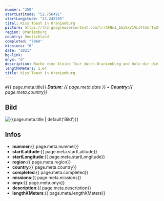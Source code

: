 ```yaml
---
nummer: "359"
startLatitude: "52.756491"
startLongitude: "13.245295"
titel: Kiss Toast in Oranienburg
picture: https://lh3.googleusercontent.com/lr/AFBm1_b5z5xV1VLd7CmCrTwZvKO44lNFqK7_RZN4XQ75A6o50rWpgDcurYoaVRqFZrul_V73fDwP7OiOo7fI1JWOn9PYcXMTczPXpvYNp_2noi3HWuaC5jCEHratw-DDyFYmrcZ2ykk8FVAu3ER3VkSy_d5_JwK5Gpc9SCrVqSp8SGw0Myt8Xz94FB1oIY40V-uNG2a1BreYt5E24_q8q8wm8DwWoICOhz089pvozAMCKwgnKpRXoEfX8r-TfgZ6wietMHiiKHANCkdEPQ3F1TbZjrwzro9e0saDtkIX3oH36G3aI9q52I0IeABFAwU0jUHu6UVMD5qXYW1EjIpr8aDHCaD7PlujTPGmnwGDT5FArUfSGic58V3M8tb17amsC3_lQ10NvhrqqoZVKkQjQlMzuWAAGLMtri1Yxk_Jq8bAOatf-nyK10OvyHmLLyIKQ47drHXZy1oNkFjx_amh8YuAjJP40oWVDsbdto4sUKppIsuPwrsaCknkToaMPhURVtg3pTxmeOqGI1UEzAaOxOIxafJQ1ZJBqQQq5jN6ag4iRirxnd7Tk8z0znPc1ROIsiBdIqTAw-G3EgKvodubkIUYpYiDRmNLx0Dsj3BTtKsCiVkRWqCcoW4itj658szTUn2AQd4eVHBwribrQI5TmUi5OEifcxF1Nfo8VkwEzXwAzEza5imdjiBw6tFY7UueO2dYpPC-RvXRrCZnmu79sf9_UGKZwDpX3HZqKM3p0wI0bc7UxymUQJargOYdOHe0yP8nQMy9JafX8Ug-JSG5yeiCgzWcIHAffDAOdLLiZFz0KJcH1Zeli8iEvcMdgIE_EvDs4KMk4eLzyv2fOBxBiDziMhtyhLPVUq8
region: Oranienburg
country: Deutschland
completed: "7968"
missions: "6"
date: "2021"
bg-link: 
onyx: "0"
description: Mache eine kleine Tour durch Oranienburg und hole dir die Kiss Toast ins Profil
lengthKMeters: 1,64
title: Kiss Toast in Oranienburg
---
```


#{{ page.meta.title}}
_**Datum:** {{ page.meta.date }} • **Country:**{{ page.meta.country}}_

## Bild
![{{page.meta.title | default('Bild')}}]({{page.meta.picture}})

## Infos
- **nummer**:{{ page.meta.nummer}}
- **startLatitude**:{{ page.meta.startLatitude}}
- **startLongitude**:{{ page.meta.startLongitude}}
- **region**:{{ page.meta.region}}
- **country**:{{ page.meta.country}}
- **completed**:{{ page.meta.completed}}
- **missions**:{{ page.meta.missions}}
- **onyx**:{{ page.meta.onyx}}
- **description**:{{ page.meta.description}}
- **lengthKMeters**:{{ page.meta.lengthKMeters}}


